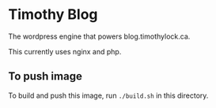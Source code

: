 # Timothy Blog
The wordpress engine that powers blog.timothylock.ca.

This currently uses nginx and php.

## To push image
To build and push this image, run `./build.sh` in this directory.
